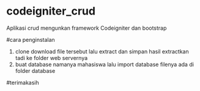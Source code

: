 # codeigniter_crud
Aplikasi crud mengunkan framework Codeigniter dan bootstrap

#cara penginstalan
1. clone download file tersebut lalu extract dan simpan hasil extractkan tadi ke folder web servernya
2. buat database namanya mahasiswa lalu import database filenya ada di folder database

#terimakasih
